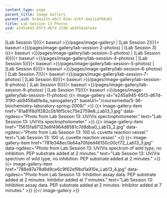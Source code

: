 ```yaml
---
content_type: page
parent_title: Image Gallery
parent_uid: 9c84a233-40cf-834c-b76f-84e114f60a02
title: Lab Session 13 Photos
uid: e245a945-65f3-d67d-3190-ab9458a6fe4a
---
```


[Lab Session 1]({{< baseurl >}}/pages/image-gallery) | [Lab Session 2]({{< baseurl >}}/pages/image-gallery/lab-session-2-photos) | [Lab Session 3]({{< baseurl >}}/pages/image-gallery/lab-session-3-photos) | [Lab Session 4]({{< baseurl >}}/pages/image-gallery/lab-session-4-photos) | [Lab Session 5]({{< baseurl >}}/pages/image-gallery/lab-session-5-photos) | [Lab Session 6]({{< baseurl >}}/pages/image-gallery/lab-session-6-photos) | [Lab Session 7]({{< baseurl >}}/pages/image-gallery/lab-session-7-photos) | [Lab Session 8]({{< baseurl >}}/pages/image-gallery/lab-session-8-photos) | [Lab Session 9]({{< baseurl >}}/pages/image-gallery/lab-session-9-photos) | [Lab Session 11]({{< baseurl >}}/pages/image-gallery/lab-session-11-photos)
{{< image-gallery id="e245a945-65f3-d67d-3190-ab9458a6fe4a_nanogallery2" baseUrl="/coursemedia/5-36-biochemistry-laboratory-spring-2009/" >}}
{{< image-gallery-item href="81a81f8d1f282c0b16f5cec75e2759e8_Lab13_1.jpg" data-ngdesc="Photo from Lab Session 13: UV/Vis spectrophotometer." text="Lab Session 13: UV/Vis spectrophotometer." >}}
{{< image-gallery-item href="15615fa97123e6f4964d8581c7d8dba0_Lab13_2.jpg" data-ngdesc="Photo from Lab Session 13: 100 uL cuvette reaction vessel." text="Lab Session 13: 100 uL cuvette reaction vessel." >}}
{{< image-gallery-item href="781b348ec0e64a70fded46150c00cf72_Lab13_3.jpg" data-ngdesc="Photo from Lab Session 13: UV/Vis spectrum of wild type, no inhibition. PEP substrate added at 2 minutes." text="Lab Session 13: UV/Vis spectrum of wild type, no inhibition. PEP substrate added at 2 minutes." >}}
{{< image-gallery-item href="788e87a78d8d9ce6c9f62ef9bd1a910e_Lab13_4.jpg" data-ngdesc="Photo from Lab Session 13: Inhibition assay data. PEP substrate added at 2 minutes. Inhibitor added at 7 minutes." text="Lab Session 13: Inhibition assay data. PEP substrate added at 2 minutes. Inhibitor added at 7 minutes." >}}
{{</ image-gallery >}}